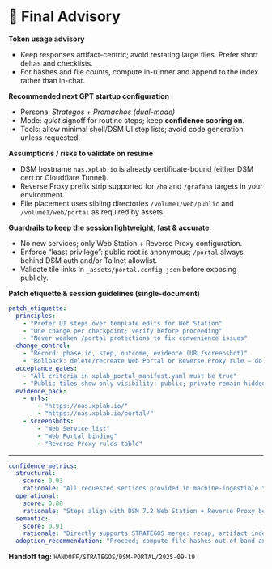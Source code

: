 # 📄 Final Advisory

**Token usage advisory**

* Keep responses artifact-centric; avoid restating large files. Prefer short deltas and checklists.
* For hashes and file counts, compute in-runner and append to the index rather than in-chat.

**Recommended next GPT startup configuration**

* Persona: *Strategos + Promachos (dual-mode)*
* Mode: *quiet* signoff for routine steps; keep **confidence scoring on**.
* Tools: allow minimal shell/DSM UI step lists; avoid code generation unless requested.

**Assumptions / risks to validate on resume**

* DSM hostname `nas.xplab.io` is already certificate-bound (either DSM cert or Cloudflare Tunnel).
* Reverse Proxy prefix strip supported for `/ha` and `/grafana` targets in your environment.
* File placement uses sibling directories `/volume1/web/public` and `/volume1/web/portal` as required by assets.

**Guardrails to keep the session lightweight, fast & accurate**

* No new services; only Web Station + Reverse Proxy configuration.
* Enforce “least privilege”: public root is anonymous; `/portal` always behind DSM auth and/or Tailnet allowlist.
* Validate tile links in `_assets/portal.config.json` before exposing publicly.

**Patch etiquette & session guidelines (single-document)**

```yaml
patch_etiquette:
  principles:
    - "Prefer UI steps over template edits for Web Station"
    - "One change per checkpoint; verify before proceeding"
    - "Never weaken /portal protections to fix convenience issues"
  change_control:
    - "Record: phase id, step, outcome, evidence (URL/screenshot)"
    - "Rollback: delete/recreate Web Portal or Reverse Proxy rule — do not mutate hidden templates"
  acceptance_gates:
    - "All criteria in xplab_portal_manifest.yaml must be true"
    - "Public tiles show only visibility: public; private remain hidden"
  evidence_pack:
    - urls:
        - "https://nas.xplab.io/"
        - "https://nas.xplab.io/portal/"
    - screenshots:
        - "Web Service list"
        - "Web Portal binding"
        - "Reverse Proxy rules table"
```

---

```yaml
confidence_metrics:
  structural:
    score: 0.93
    rationale: "All requested sections provided in machine-ingestible YAML/MD blocks; seed matches bootloader style used previously."
  operational:
    score: 0.88
    rationale: "Steps align with DSM 7.2 Web Station + Reverse Proxy behavior and uploaded assets/manifest; ready for immediate application."
  semantic:
    score: 0.91
    rationale: "Directly supports STRATEGOS merge: recap, artifact index, phase registry, memory vars, seed prompt, and advisory."
  adoption_recommendation: "Proceed; compute file hashes out-of-band and attach to index for final merge."
```

**Handoff tag:** `HANDOFF/STRATEGOS/DSM-PORTAL/2025-09-19`